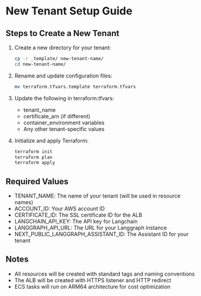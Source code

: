 # New Tenant Setup Guide

## Steps to Create a New Tenant

1. Create a new directory for your tenant:
   ```bash
   cp -r _template/ new-tenant-name/
   cd new-tenant-name/
   ```

2. Rename and update configuration files:
   ```bash
   mv terraform.tfvars.template terraform.tfvars
   ```

3. Update the following in terraform.tfvars:
   - tenant_name
   - certificate_arn (if different)
   - container_environment variables
   - Any other tenant-specific values

4. Initialize and apply Terraform:
   ```bash
   terraform init
   terraform plan
   terraform apply
   ```

## Required Values

- TENANT_NAME: The name of your tenant (will be used in resource names)
- ACCOUNT_ID: Your AWS account ID
- CERTIFICATE_ID: The SSL certificate ID for the ALB
- LANGCHAIN_API_KEY: The API key for Langchain
- LANGGRAPH_API_URL: The URL for your Langgraph instance
- NEXT_PUBLIC_LANGGRAPH_ASSISTANT_ID: The Assistant ID for your tenant

## Notes

- All resources will be created with standard tags and naming conventions
- The ALB will be created with HTTPS listener and HTTP redirect
- ECS tasks will run on ARM64 architecture for cost optimization 